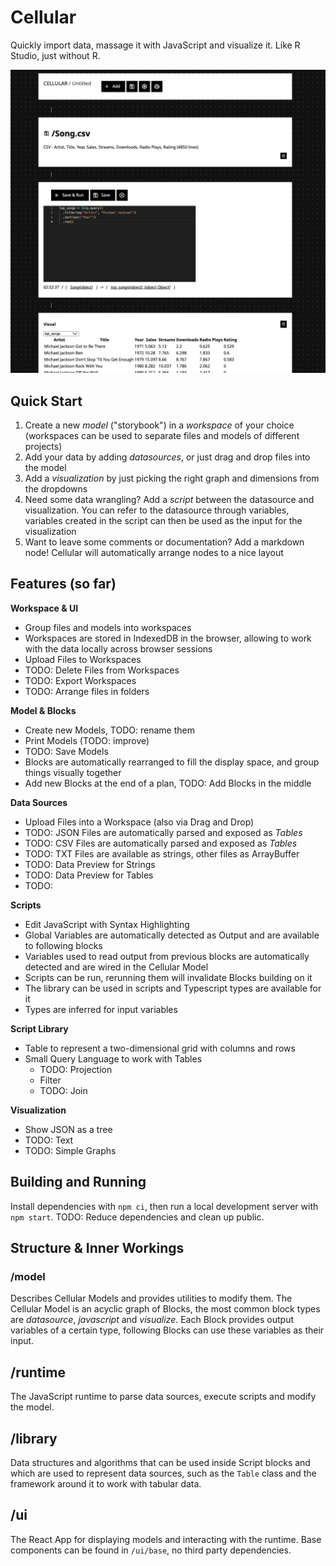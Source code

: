# Cellular

Quickly import data, massage it with JavaScript and visualize it. Like R Studio, just without R.

![A cellular model that visualizes new songs](./doc/example_model.png)

## Quick Start

1. Create a new _model_ ("storybook") in a _workspace_ of your choice (workspaces can be used to separate files and models of different projects)
2. Add your data by adding _datasources_, or just drag and drop files into the model
3. Add a _visualization_ by just picking the right graph and dimensions from the dropdowns
4. Need some data wrangling? Add a _script_ between the datasource and visualization. You can refer to the datasource through variables, variables created in the script can then be used as the input for the visualization
5. Want to leave some comments or documentation? Add a markdown node! Cellular will automatically arrange nodes to a nice layout


## Features (so far)

**Workspace & UI**
- Group files and models into workspaces
- Workspaces are stored in IndexedDB in the browser, allowing to work with the data locally across browser sessions
- Upload Files to Workspaces
- TODO: Delete Files from Workspaces
- TODO: Export Workspaces
- TODO: Arrange files in folders

**Model & Blocks**
- Create new Models, TODO: rename them
- Print Models (TODO: improve)
- TODO: Save Models
- Blocks are automatically rearranged to fill the display space, and group things visually together
- Add new Blocks at the end of a plan, TODO: Add Blocks in the middle

**Data Sources**
- Upload Files into a Workspace (also via Drag and Drop)
- TODO: JSON Files are automatically parsed and exposed as _Tables_
- TODO: CSV Files are automatically parsed and exposed as _Tables_
- TODO: TXT Files are available as strings, other files as ArrayBuffer
- TODO: Data Preview for Strings
- TODO: Data Preview for Tables
- TODO: 

**Scripts**
- Edit JavaScript with Syntax Highlighting
- Global Variables are automatically detected as Output and are available to following blocks
- Variables used to read output from previous blocks are automatically detected and are wired in the Cellular Model
- Scripts can be run, rerunning them will invalidate Blocks building on it
- The library can be used in scripts and Typescript types are available for it
- Types are inferred for input variables

**Script Library**
- Table to represent a two-dimensional grid with columns and rows
- Small Query Language to work with Tables
  - TODO: Projection
  - Filter
  - TODO: Join

**Visualization**
- Show JSON as a tree
- TODO: Text
- TODO: Simple Graphs

## Building and Running

Install dependencies with `npm ci`, then run a local development server with `npm start`. TODO: Reduce dependencies and clean up public.

## Structure & Inner Workings

### /model

Describes Cellular Models and provides utilities to modify them. The Cellular Model is an acyclic graph of Blocks, the most common block types are _datasource_, _javascript_ and _visualize_. Each Block provides output variables of a certain type, following Blocks can use these variables as their input.

## /runtime

The JavaScript runtime to parse data sources, execute scripts and modify the model.

## /library

Data structures and algorithms that can be used inside Script blocks and which are used to represent data sources, such as the `Table` class and the framework around it to work with tabular data.

## /ui

The React App for displaying models and interacting with the runtime. Base components can be found in `/ui/base`, no third party dependencies.